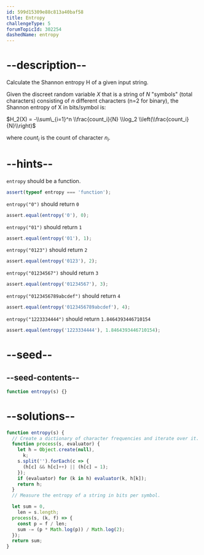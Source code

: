 ```yaml
---
id: 599d15309e88c813a40baf58
title: Entropy
challengeType: 5
forumTopicId: 302254
dashedName: entropy
---
```


# --description--

Calculate the Shannon entropy H of a given input string.

Given the discreet random variable $X$ that is a string of $N$ "symbols" (total characters) consisting of $n$ different characters (n=2 for binary), the Shannon entropy of X in bits/symbol is:

$H_2(X) = -\\sum\_{i=1}^n \\frac{count_i}{N} \\log_2 \\left(\\frac{count_i}{N}\\right)$

where $count_i$ is the count of character $n_i$.

# --hints--

`entropy` should be a function.

```js
assert(typeof entropy === 'function');
```

`entropy("0")` should return `0`

```js
assert.equal(entropy('0'), 0);
```

`entropy("01")` should return `1`

```js
assert.equal(entropy('01'), 1);
```

`entropy("0123")` should return `2`

```js
assert.equal(entropy('0123'), 2);
```

`entropy("01234567")` should return `3`

```js
assert.equal(entropy('01234567'), 3);
```

`entropy("0123456789abcdef")` should return `4`

```js
assert.equal(entropy('0123456789abcdef'), 4);
```

`entropy("1223334444")` should return `1.8464393446710154`

```js
assert.equal(entropy('1223334444'), 1.8464393446710154);
```

# --seed--

## --seed-contents--

```js
function entropy(s) {}
```

# --solutions--

```js
function entropy(s) {
  // Create a dictionary of character frequencies and iterate over it.
  function process(s, evaluator) {
    let h = Object.create(null),
      k;
    s.split('').forEach(c => {
      (h[c] && h[c]++) || (h[c] = 1);
    });
    if (evaluator) for (k in h) evaluator(k, h[k]);
    return h;
  }
  // Measure the entropy of a string in bits per symbol.

  let sum = 0,
    len = s.length;
  process(s, (k, f) => {
    const p = f / len;
    sum -= (p * Math.log(p)) / Math.log(2);
  });
  return sum;
}
```

